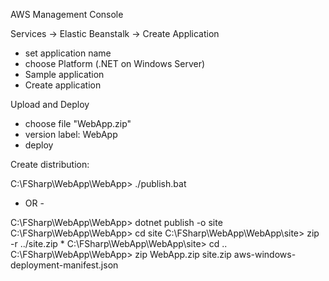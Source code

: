 ﻿AWS Management Console

Services -> Elastic Beanstalk -> Create Application
- set application name
- choose Platform (.NET on Windows Server)
- Sample application
- Create application

Upload and Deploy
- choose file "WebApp.zip"
- version label: WebApp
- deploy

Create distribution:

C:\FSharp\WebApp\WebApp> ./publish.bat

- OR -

C:\FSharp\WebApp\WebApp> dotnet publish -o site
C:\FSharp\WebApp\WebApp> cd site
C:\FSharp\WebApp\WebApp\site> zip -r ../site.zip *
C:\FSharp\WebApp\WebApp\site> cd ..
C:\FSharp\WebApp\WebApp> zip WebApp.zip site.zip aws-windows-deployment-manifest.json

